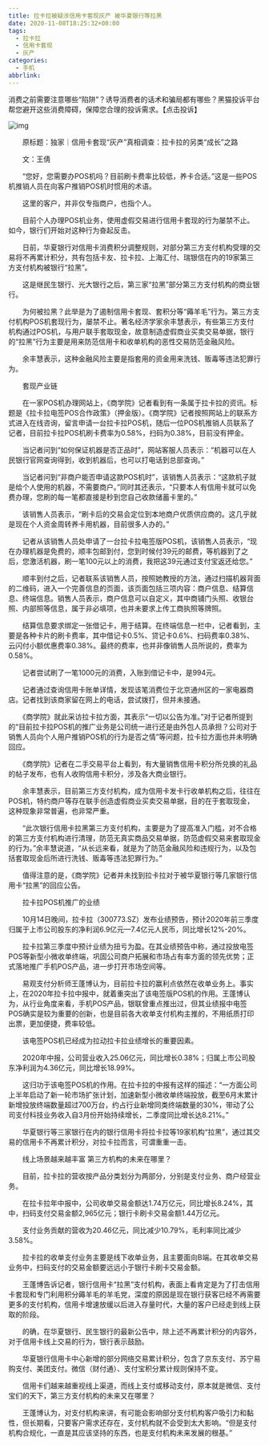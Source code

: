 ```yaml
---
title: 拉卡拉被疑涉信用卡套现灰产 被华夏银行等拉黑
date: 2020-11-08T18:25:32+08:00
tags:
  - 拉卡拉
  - 信用卡套现
  - 灰产
categories:
  - 手机
abbrlink:
---
```


消费之前需要注意哪些“陷阱”？诱导消费者的话术和骗局都有哪些？黑猫投诉平台帮您避开这些消费障碍，保障您合理的投诉需求。【点击投诉】

![img](https://cdn.jsdelivr.net/gh/yakeing/Documentation@main/Hexo/images/14a8-kcaeqzx4032197.jpg)

　　原标题：独家｜信用卡套现“灰产”真相调查：拉卡拉的另类“成长”之路　　

　　文：王倩

　　“您好，您需要办POS机吗？目前刷卡费率比较低，养卡合适。”这是一些POS机推销人员在向客户推销POS机时惯用的术语。

　　这里的客户，并非仅专指商户，也指个人。

　　目前个人办理POS机业务，使用虚假交易进行信用卡套现的行为屡禁不止。如今，银行们开始对这种行为奋起反击。

　　日前，华夏银行对信用卡消费积分调整规则，对部分第三方支付机构受理的交易将不再累计积分，共有包括卡友、拉卡拉、上海汇付、瑞银信在内的19家第三方支付机构被银行“拉黑”。

　　这是继民生银行、光大银行之后，第三家“拉黑”部分第三方支付机构的商业银行。

　　为何被拉黑？此举是为了遏制信用卡套现、套积分等“薅羊毛”行为。第三方支付机构POS机套现行为，屡禁不止。著名经济学家余丰慧表示，有些第三方支付机构通过POS机，与用户联手套取现金，故意制造虚假商业买卖交易单据，银行的“拉黑”行为主要是用来防范信用卡和收单机构的恶性交易防范金融风险。

　　余丰慧表示，这种金融风险主要是指套用的资金用来洗钱、贩毒等违法犯罪行为。

　　套现产业链

　　在一家POS机办理网站上，《商学院》记者看到有一条属于拉卡拉的资讯。标题是《拉卡拉电签POS合作政策》（押金版）。《商学院》记者按照网站上的联系方式进入在线咨询，留言申请一台拉卡拉POS机，随后一位POS机推销人员联系了记者，目前拉卡拉POS机刷卡费率为0.58%，扫码为0.38%，目前没有押金。

　　当记者问到“如何保证机器是否正品时”，网站客服人员表示：“机器可以在人民银行官网查询得到，收到机器后，也可以打电话到总部查询。”

　　当记者问到“非商户能否申请这款POS机时”，该销售人员表示：“这款机子就是给个人使用的机器，不需要商户。”同时其还表示，“只要本人有信用卡就可以免费办理，您刷的每一笔都直接是秒到您自己收款储蓄卡里的。”

　　该销售人员表示，“刷卡后的交易会定位到本地商户优质供应商的。这几乎就是现在个人资金周转养卡用机器，目前很多人办的。”

　　记者从该销售人员处申请了一台拉卡拉电签版POS机，该销售人员表示，“现在办理机器是免费的，顺丰包邮到付，您到时候付39元的邮费，等机器到了之后，您激活机器，刷一笔100元以上的消费，我把这39元通过支付宝返还给您。”

　　顺丰到付之后，记者联系该销售人员，按照她教授的方法，通过扫描机器背面的二维码，进入一个完善信息的页面，该页面包括三项内容：商户信息、结算信息、终端信息。销售人员表示，商户信息可以自定义，其中商铺门头照、收银台照、内部照等信息，属于非必填项，也并未要求上传工商执照等牌照。

　　结算信息要求绑定一张借记卡，用于结算。在终端信息一栏中，记者看到，主要是各种卡片的刷卡费率，其中借记卡0.5%、贷记卡0.6%、扫码费率0.38%、云闪付小额优惠费率0.38%。最终的费率，也并非像销售人员所说的，费率为0.58%。

　　记者尝试刷了一笔1000元的消费，入账到借记卡中，是994元。

　　记者通过查询信用卡账单详情，发现该笔消费位于北京通州区的一家电器商店。记者找到该商家留在网上的电话，尝试拨打，但并未接通。

　　《商学院》就此采访拉卡拉方面，其表示“一切以公告为准。”对于记者所提到的“目前拉卡拉POS机的推广业务是公司统一进行还是由外包人员承担？公司对于销售人员向个人用户推销POS机的行为是否之情”等问题，拉卡拉方面也并未明确回应。

　　《商学院》记者在二手交易平台上看到，有大量销售信用卡积分所兑换的礼品的帖子发布，也有人收购信用卡积分，涉及各大商业银行。

　　余丰慧表示，目前第三方支付机构，成为信用卡发卡行收单机构之后，往往在POS机，特约商户等存在联手创造虚假商业买卖交易单据，目的在于套取现金，这种现象非常普遍，也非常严重。

　　“此次银行信用卡拉黑第三方支付机构，主要是为了提高准入门槛，对不合格的第三方支付机构进行清理，防范无真实商品交易单据，防范虚假交易来套取现金的行为。”余丰慧说道，“从长远来看，就是为了防范金融风险和违规行为，以及包括套取现金后所进行洗钱、贩毒等违法犯罪行为。”

　　值得注意的是，《商学院》记者并未找到拉卡拉对于被华夏银行等几家银行信用卡“拉黑”的回应公告。

　　拉卡拉POS机推广的业绩

　　10月14日晚间，拉卡拉（300773.SZ）发布业绩预告，预计2020年前三季度归属于上市公司股东的净利润6.9亿元—7.4亿元人民币，同比增长12%-20%。

　　拉卡拉第三季度中预计业绩为扭亏为盈。在其业绩预告中称，通过投放电签POS等新型小微收单终端，巩固公司商户拓展和市场占有率方面的领先优势；正式落地推广手机POS产品，进一步打开市场空间等。

　　易观支付分析师王蓬博认为，目前拉卡拉的赢利点依然在收单业务上。事实上，在2020年拉卡拉中报中，就着重突出了该电签版POS机的作用。王蓬博认为，从行业角度来看，手机POS产品，银联曾重点推出过，但其业绩报中电签POS确实是较为重要的创新，也是目前各大收单支付机构主推的，不用纸质打印出票，更加便捷，费率较低。

　　该电签POS机已经成为拉动拉卡拉业绩增长的重要因素。

　　2020年中报，公司营业收入25.06亿元，同比增长0.38%；归属上市公司股东净利润为4.36亿元，同比增长18.99%。

　　这归功于该电签POS机的作用。在拉卡拉的中报有这样的描述：“一方面公司上半年启动了新一轮市场扩张计划，加速新型小微收单终端投放，截至6月末累计新增投放终端数量超过700万台，约占行业新增同类终端数量的30%，带动了公司支付科技业务收入自3月份开始持续增长，二季度同比增长达8.21%。”

　　华夏银行等三家银行在内的银行信用卡将拉卡拉等19家机构“拉黑”，通过其交易的信用卡不再累计积分，对拉卡拉而言，可谓重重一击。

　　线上场景越来越丰富  第三方机构的未来在哪里？

　　目前，拉卡拉的营收按产品分类划分为两部分，分别是支付业务、商户经营业务。

　　在拉卡拉年中报中，公司收单交易金额达1.74万亿元，同比增长8.24%，其中，扫码支付交易金额2,965亿元；银行卡刷卡交易金额1.44万亿元。

　　支付业务贡献的营收为20.46亿元，同比减少10.79%，毛利率同比减少3.58%。

　　拉卡拉的收单支付业务主要是线下收单业务，且主要面向B端。在其收单交易业务中，扫码支付的交易金额要远远小于银行卡刷卡交易金额。

　　王蓬博告诉记者，银行信用卡“拉黑”支付机构，表面上看肯定是为了打击信用卡套现和专门利用积分薅羊毛的羊毛党，深度的原因是现在银行获客已经不再需要更多的支付机构，信用卡增速放缓以后进入存量时代，大量的客户已经走到线上获取的阶段。

　　的确，在华夏银行、民生银行的最新公告中，除上述不再累计积分的内容外，对于信用卡线上交易的行为，银行表示鼓励。

　　华夏银行信用卡中心新增的部分网络交易累计积分，包含了京东支付、苏宁易购支付、美团支付。微信（财付通）、支付宝积分累计规则保持不变。

　　信用卡们越来越重视线上渠道，而线上支付或移动支付，原本就是微信、支付宝们的天下，第三方支付机构的未来又在哪里？

　　王蓬博认为，对支付机构来讲，有可能会影响部分支付机构客户吸引力和黏性，但长期看，只要客户需求还存在，支付机构就不会受到太大影响。“但是支付机构合规化，一直是其应该坚持的东西，也是支付机构未来发展的根基。”